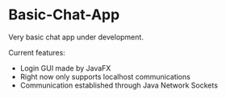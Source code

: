 # Basic-Chat-App

Very basic chat app under development.

Current features:
- Login GUI made by JavaFX
- Right now only supports localhost communications
- Communication established through Java Network Sockets
